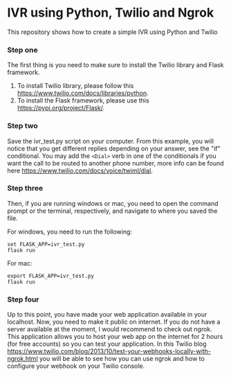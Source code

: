 # IVR using Python, Twilio and Ngrok
This repository shows how to create a simple IVR using Python and Twilio

### Step one

The first thing is you need to make sure to install the Twilio library and Flask framework.

1. To install Twilio library, please follow this https://www.twilio.com/docs/libraries/python.
2. To install the Flask framework, please use this https://pypi.org/project/Flask/.

### Step two

Save the ivr_test.py script on your computer. From this example, you will notice that you get different replies depending on your answer, see the "if" conditional. You may add the `<Dial>` verb in one of the conditionals if you want the call to be routed to another phone number, more info can be found here https://www.twilio.com/docs/voice/twiml/dial.

### Step three

Then, if you are running windows or mac, you need to open the command prompt or the terminal, respectively, and navigate to where you saved the file. 

For windows, you need to run the following:
```
set FLASK_APP=ivr_test.py
flask run
```
  
For mac:
```
export FLASK_APP=ivr_test.py
flask run
```
### Step four
  
Up to this point, you have made your web application available in your localhost. Now, you need to make it public on internet. If you do not have a server available at the moment, I would recommend to check out ngrok. This application allows you to host your web app on the internet for 2 hours (for free accounts) so you can test your application. In this Twilio blog https://www.twilio.com/blog/2013/10/test-your-webhooks-locally-with-ngrok.html you will be able to see how you can use ngrok and how to configure your webhook on your Twilio console.
